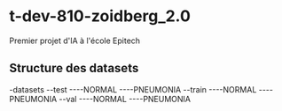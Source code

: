 # t-dev-810-zoidberg_2.0
Premier projet d'IA à l'école Epitech

## Structure des datasets
-datasets
--test
----NORMAL
----PNEUMONIA
--train
----NORMAL
----PNEUMONIA
--val
----NORMAL
----PNEUMONIA

